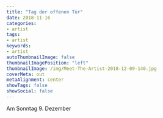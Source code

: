 ```yaml
---
title: "Tag der offenen Tür"
date: 2018-11-16
categories:
- artist
tags:
- artist
keywords:
- artist
autoThumbnailImage: false
thumbnailImagePosition: "left"
thumbnailImage: /img/Meet-The-Artist-2018-12-09-140.jpg
coverMeta: out
metaAlignment: center
showTags: false
showSocial: false
---
```

Am Sonntag 9. Dezember
